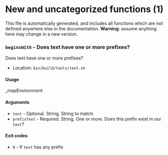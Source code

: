 # New and uncategorized functions (1)

This file is automatically generated, and includes all functions which are not defined anywhere else in the documentation. **Warning**: assume anything here may change in a new version.

### `beginsWith` - Does text have one or more prefixes?

Does text have one or more prefixes?

- Location: `bin/build/tools/text.sh`

#### Usage

_mapEnvironment

#### Arguments

- `text` - Optional. String. String to match.
- `prefixText` - Required. String. One or more. Does this prefix exist in our `text`?

#### Exit codes

- `0` - If `text` has any prefix

